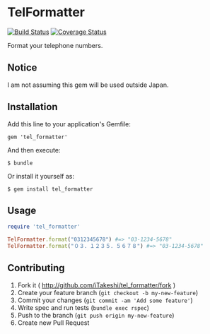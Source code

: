 # TelFormatter

[![Build Status](https://travis-ci.org/iTakeshi/tel_formatter.png?branch=master)](https://travis-ci.org/iTakeshi/tel_formatter)
[![Coverage Status](https://coveralls.io/repos/iTakeshi/tel_formatter/badge.png)](https://coveralls.io/r/iTakeshi/tel_formatter)

Format your telephone numbers.

## Notice

I am not assuming this gem will be used outside Japan.

## Installation

Add this line to your application's Gemfile:

    gem 'tel_formatter'

And then execute:

    $ bundle

Or install it yourself as:

    $ gem install tel_formatter

## Usage

```ruby
require 'tel_formatter'

TelFormatter.format("0312345678") #=> "03-1234-5678"
TelFormatter.format("０３．１２３５．５６７８") #=> "03-1234-5678"
```

## Contributing

1. Fork it ( http://github.com/iTakeshi/tel_formatter/fork )
2. Create your feature branch (`git checkout -b my-new-feature`)
3. Commit your changes (`git commit -am 'Add some feature'`)
4. Write spec and run tests (`bundle exec rspec`)
5. Push to the branch (`git push origin my-new-feature`)
6. Create new Pull Request
